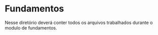 # Fundamentos

Nesse diretório deverá conter todos os arquivos trabalhados durante o modulo de fundamentos. 
